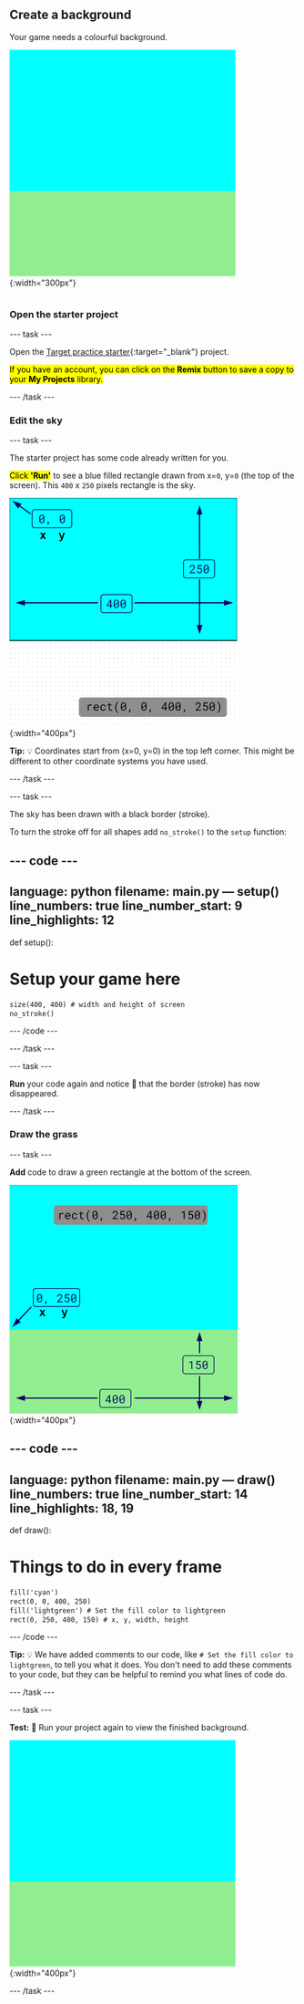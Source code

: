 ## Create a background

<div style="display: flex; flex-wrap: wrap">
<div style="flex-basis: 200px; flex-grow: 1; margin-right: 15px;">
Your game needs a colourful background.
</div>
<div>

![The output area with a sky-coloured rectangle above a grass-coloured rectangle to create the background.](images/background.png){:width="300px"}

</div>
</div>

### Open the starter project

--- task ---

Open the [Target practice starter](https://editor.raspberrypi.org/python/derbies-gushing-dozes){:target="_blank"} project. 

<mark>If you have an account, you can click on the **Remix** button to save a copy to your **My Projects** library.</mark>

--- /task ---

### Edit the sky

--- task ---

The starter project has some code already written for you. 

<mark>Click **'Run'**</mark> to see a blue filled rectangle drawn from x=`0`, y=`0` (the top of the screen). This `400` x `250` pixels rectangle is the sky. 

![A blue rectangle with a black border around it, above a grey rectangle. The top left corner of the canvas is marked as x=0, y=0 this is the origin of the rectangle. The width is highlighted as 400 and the height as 250. The code rect(0, 0, 400, 250) is shown.](images/sky_stroke.png){:width="400px"}

**Tip:** 💡 Coordinates start from (x=0, y=0) in the top left corner. This might be different to other coordinate systems you have used. 

--- /task ---

--- task ---

The sky has been drawn with a black border (stroke). 

To turn the stroke off for all shapes add `no_stroke()` to the `setup` function:

--- code ---
---
language: python
filename: main.py — setup()
line_numbers: true
line_number_start: 9
line_highlights: 12
---
def setup():
# Setup your game here
    size(400, 400) # width and height of screen
    no_stroke()

--- /code ---

--- /task ---

--- task ---

**Run** your code again and notice 👀 that the border (stroke) has now disappeared. 

--- /task ---

### Draw the grass

--- task ---

**Add** code to draw a green rectangle at the bottom of the screen.

![The output area with a sky-coloured rectangle above a grass-coloured rectangle to create the background. The top left corner of the rectangle is marked as x=0, y=250 this is the origin of the rectangle. The width is highlighted as 400 and the height as 150. The code rect(0, 250, 400, 150) is shown.](images/green-grass.png){:width="400px"}

--- code ---
---
language: python
filename: main.py — draw()
line_numbers: true
line_number_start: 14
line_highlights: 18, 19
---
def draw():
# Things to do in every frame
    fill('cyan')     
    rect(0, 0, 400, 250)     
    fill('lightgreen') # Set the fill color to lightgreen
    rect(0, 250, 400, 150) # x, y, width, height     

--- /code ---

**Tip:** 💡 We have added comments to our code, like `# Set the fill color to lightgreen`, to tell you what it does. You don't need to add these comments to your code, but they can be helpful to remind you what lines of code do.

--- /task ---

--- task ---

**Test:** 🔄 Run your project again to view the finished background. 

![The output area with a sky-coloured rectangle above a grass-coloured rectangle to create the background.](images/background.png){:width="400px"}

--- /task ---

